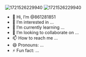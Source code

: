![1721526229940](https://github.com/user-attachments/assets/04b1dc47-d9d1-45b4-af9f-d1ad6797a934)
![1721526229940](https://github.com/user-attachments/assets/1e30029b-55d1-43c6-ad6b-17db7074232e)
- 👋 Hi, I’m @861281851
- 👀 I’m interested in ...
- 🌱 I’m currently learning ...
- 💞️ I’m looking to collaborate on ...
- 📫 How to reach me ...
- 😄 Pronouns: ...
- ⚡ Fun fact: ...

<!---
861281851/861281851 is a ✨ special ✨ repository because its `README.md` (this file) appears on your GitHub profile.
You can click the Preview link to take a look at your changes.
--->
